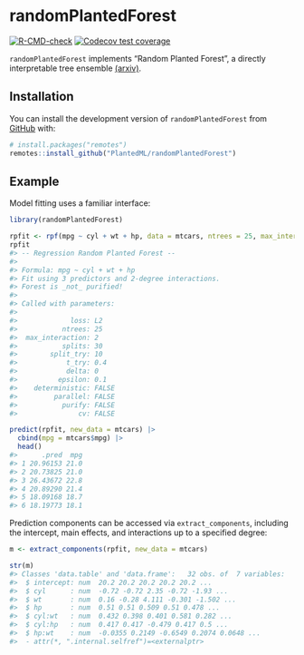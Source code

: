 
<!-- README.md is generated from README.Rmd. Please edit that file -->

# randomPlantedForest

<!-- badges: start -->

[![R-CMD-check](https://github.com/PlantedML/randomPlantedForest/actions/workflows/R-CMD-check.yaml/badge.svg)](https://github.com/PlantedML/randomPlantedForest/actions/workflows/R-CMD-check.yaml)
[![Codecov test
coverage](https://codecov.io/gh/PlantedML/randomPlantedForest/branch/master/graph/badge.svg)](https://app.codecov.io/gh/PlantedML/randomPlantedForest?branch=master)
<!-- badges: end -->

`randomPlantedForest` implements “Random Planted Forest”, a directly
interpretable tree ensemble [(arxiv)](https://arxiv.org/abs/2012.14563).

## Installation

You can install the development version of `randomPlantedForest` from
[GitHub](https://github.com/) with:

``` r
# install.packages("remotes")
remotes::install_github("PlantedML/randomPlantedForest")
```

## Example

Model fitting uses a familiar interface:

``` r
library(randomPlantedForest)

rpfit <- rpf(mpg ~ cyl + wt + hp, data = mtcars, ntrees = 25, max_interaction = 2)
rpfit
#> -- Regression Random Planted Forest --
#> 
#> Formula: mpg ~ cyl + wt + hp 
#> Fit using 3 predictors and 2-degree interactions.
#> Forest is _not_ purified!
#> 
#> Called with parameters:
#> 
#>             loss: L2
#>           ntrees: 25
#>  max_interaction: 2
#>           splits: 30
#>        split_try: 10
#>            t_try: 0.4
#>            delta: 0
#>          epsilon: 0.1
#>    deterministic: FALSE
#>         parallel: FALSE
#>           purify: FALSE
#>               cv: FALSE

predict(rpfit, new_data = mtcars) |>
  cbind(mpg = mtcars$mpg) |>
  head()
#>      .pred  mpg
#> 1 20.96153 21.0
#> 2 20.73825 21.0
#> 3 26.43672 22.8
#> 4 20.89290 21.4
#> 5 18.09168 18.7
#> 6 18.19773 18.1
```

Prediction components can be accessed via `extract_components`,
including the intercept, main effects, and interactions up to a
specified degree:

``` r
m <- extract_components(rpfit, new_data = mtcars) 

str(m)
#> Classes 'data.table' and 'data.frame':   32 obs. of  7 variables:
#>  $ intercept: num  20.2 20.2 20.2 20.2 20.2 ...
#>  $ cyl      : num  -0.72 -0.72 2.35 -0.72 -1.93 ...
#>  $ wt       : num  0.16 -0.28 4.111 -0.301 -1.502 ...
#>  $ hp       : num  0.51 0.51 0.509 0.51 0.478 ...
#>  $ cyl:wt   : num  0.432 0.398 0.401 0.581 0.282 ...
#>  $ cyl:hp   : num  0.417 0.417 -0.479 0.417 0.5 ...
#>  $ hp:wt    : num  -0.0355 0.2149 -0.6549 0.2074 0.0648 ...
#>  - attr(*, ".internal.selfref")=<externalptr>
```
